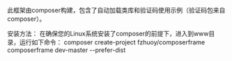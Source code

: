 此框架由composer构建，包含了自动加载类库和验证码使用示例（验证码包来自composer）。

安装方法：
在确保您的Linux系统安装了composer的前提下，进入到www目录，运行如下命令：
composer create-project fzhuoy/composerframe composerframe dev-master --prefer-dist
